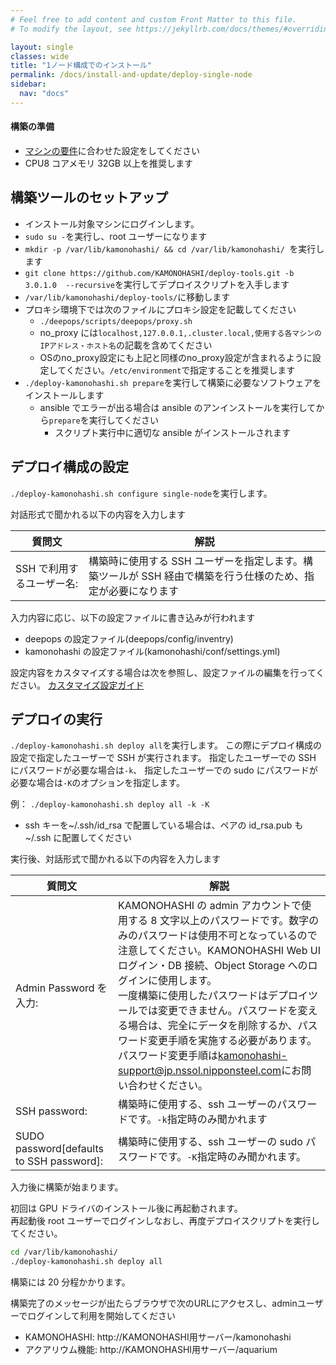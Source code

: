 ```yaml
---
# Feel free to add content and custom Front Matter to this file.
# To modify the layout, see https://jekyllrb.com/docs/themes/#overriding-theme-defaults

layout: single
classes: wide
title: "1ノード構成でのインストール"
permalink: /docs/install-and-update/deploy-single-node
sidebar:
  nav: "docs"
---
```


#### 構築の準備

- [マシンの要件](/docs/install-and-update/prerequisite)に合わせた設定をしてください
- CPU8 コアメモリ 32GB 以上を推奨します

## 構築ツールのセットアップ

- インストール対象マシンにログインします。
- `sudo su -`を実行し、root ユーザーになります
- `mkdir -p /var/lib/kamonohashi/ && cd /var/lib/kamonohashi/ `を実行します
- `git clone https://github.com/KAMONOHASHI/deploy-tools.git -b 3.0.1.0  --recursive`を実行してデプロイスクリプトを入手します
- `/var/lib/kamonohashi/deploy-tools/`に移動します
- プロキシ環境下では次のファイルにプロキシ設定を記載してください
  - `./deepops/scripts/deepops/proxy.sh`
  - no_proxy には`localhost,127.0.0.1,.cluster.local,使用する各マシンのIPアドレス・ホスト名`の記載を含めてください
  - OSのno_proxy設定にも上記と同様のno_proxy設定が含まれるように設定してください。`/etc/environment`で指定することを推奨します
- `./deploy-kamonohashi.sh prepare`を実行して構築に必要なソフトウェアをインストールします
  - ansible でエラーが出る場合は ansible のアンインストールを実行してから`prepare`を実行してください
    - スクリプト実行中に適切な ansible がインストールされます

## デプロイ構成の設定

`./deploy-kamonohashi.sh configure single-node`を実行します。

対話形式で聞かれる以下の内容を入力します

| 質問文                    | 解説                                                                                                         |
| ------------------------- | ------------------------------------------------------------------------------------------------------------ |
| SSH で利用するユーザー名: | 構築時に使用する SSH ユーザーを指定します。構築ツールが SSH 経由で構築を行う仕様のため、指定が必要になります |

入力内容に応じ、以下の設定ファイルに書き込みが行われます

- deepops の設定ファイル(deepops/config/inventry)
- kamonohashi の設定ファイル(kamonohashi/conf/settings.yml)

設定内容をカスタマイズする場合は次を参照し、設定ファイルの編集を行ってください。
[カスタマイズ設定ガイド](/docs/install-and-update/customize-3x)

## デプロイの実行

`./deploy-kamonohashi.sh deploy all`を実行します。
この際にデプロイ構成の設定で指定したユーザーで SSH が実行されます。
指定したユーザーでの SSH にパスワードが必要な場合は`-k`、
指定したユーザーでの sudo にパスワードが必要な場合は`-K`のオプションを指定します。

例： `./deploy-kamonohashi.sh deploy all -k -K`

- ssh キーを~/.ssh/id_rsa で配置している場合は、ペアの id_rsa.pub も~/.ssh に配置してください

実行後、対話形式で聞かれる以下の内容を入力します

| 質問文                                   | 解説                                                                                                                                                                                                                                                                                                                                                                                                                                                                                                                                     |
| ---------------------------------------- | ---------------------------------------------------------------------------------------------------------------------------------------------------------------------------------------------------------------------------------------------------------------------------------------------------------------------------------------------------------------------------------------------------------------------------------------------------------------------------------------------------------------------------------------- |
| Admin Password を入力:                   | KAMONOHASHI の admin アカウントで使用する 8 文字以上のパスワードです。数字のみのパスワードは使用不可となっているので注意してください。KAMONOHASHI Web UI ログイン・DB 接続、Object Storage へのログインに使用します。<br>一度構築に使用したパスワードはデプロイツールでは変更できません。パスワードを変える場合は、完全にデータを削除するか、パスワード変更手順を実施する必要があります。パスワード変更手順は[kamonohashi-support@jp.nssol.nipponsteel.com](mailto:kamonohashi-support@jp.nssol.nipponsteel.com)にお問い合わせください。 |
| SSH password:                            | 構築時に使用する、ssh ユーザーのパスワードです。`-k`指定時のみ聞かれます                                                                                                                                                                                                                                                                                                                                                                                                                                                                 |
| SUDO password[defaults to SSH password]: | 構築時に使用する、ssh ユーザーの sudo パスワードです。`-K`指定時のみ聞かれます。                                                                                                                                                                                                                                                                                                                                                                                                                                                         |

入力後に構築が始まります。

初回は GPU ドライバのインストール後に再起動されます。  
再起動後 root ユーザーでログインしなおし、再度デプロイスクリプトを実行してください。

```bash
cd /var/lib/kamonohashi/
./deploy-kamonohashi.sh deploy all
```

構築には 20 分程かかります。

構築完了のメッセージが出たらブラウザで次のURLにアクセスし、adminユーザーでログインして利用を開始してください
* KAMONOHASHI: http://KAMONOHASHI用サーバー/kamonohashi
* アクアリウム機能: http://KAMONOHASHI用サーバー/aquarium
